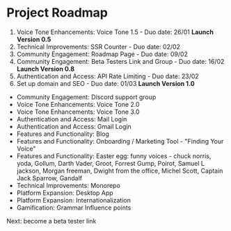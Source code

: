 # Project Roadmap

1. Voice Tone Enhancements: Voice Tone 1.5 - Duo date: 26/01
   **Launch Version 0.5**
2. Technical Improvements: SSR Counter - Duo date: 02/02
3. Community Engagement: Roadmap Page - Duo date: 09/02
4. Community Engagement: Beta Testers Link and Group - Duo date: 16/02
   **Launch Version 0.8**
5. Authentication and Access: API Rate Limiting - Duo date: 23/02
6. Set up domain and SEO - Duo date: 01/03
   **Launch Version 1.0**

- Community Engagement: Discord support group
- Voice Tone Enhancements: Voice Tone 2.0
- Voice Tone Enhancements: Voice Tone 3.0
- Authentication and Access: Mail Login
- Authentication and Access: Gmail Login
- Features and Functionality: Blog
- Features and Functionality: Onboarding / Marketing Tool - "Finding Your Voice"
- Features and Functionality: Easter egg: funny voices - chuck norris, yoda, Gollum, Darth <exhales> Vader, Groot, Forrest Gump, Poirot, Samuel L jackson, Morgan freeman, Dwight from the office, Michel Scott, Captain Jack Sparrow, Gandalf
- Technical Improvements: Monorepo
- Platform Expansion: Desktop App
- Platform Expansion: Internationalization
- Gamification: Grammar Influence points

Next: become a beta tester link
